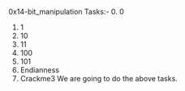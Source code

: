 0x14-bit_manipulation
Tasks:-
0. 0
1. 1
2. 10
3. 11
4. 100
5. 101
6. Endianness
7. Crackme3
We are going to do the above tasks.
